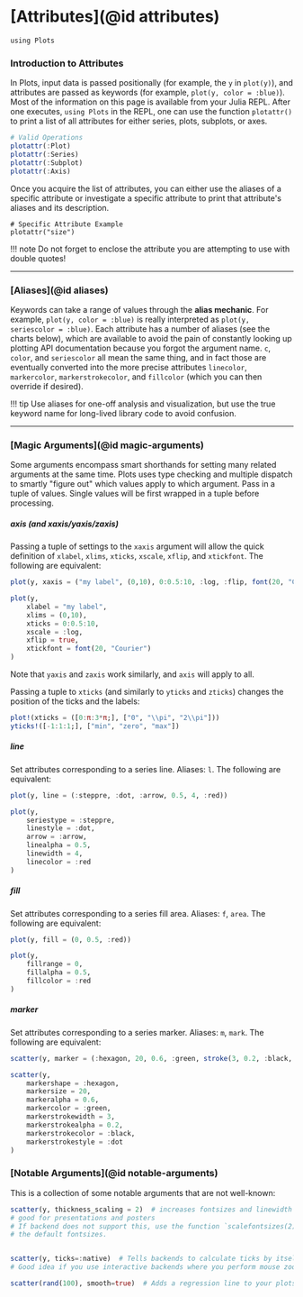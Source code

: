 
# [Attributes](@id attributes)

```@setup attr
using Plots
```

### Introduction to Attributes

In Plots, input data is passed positionally (for example, the `y` in `plot(y)`), and attributes are passed as keywords (for example, `plot(y, color = :blue)`).
Most of the information on this page is available from your Julia REPL.
After one executes, `using Plots` in the REPL, one can use the function `plotattr()` to print a list of all attributes for either series, plots, subplots, or axes.

```julia
# Valid Operations
plotattr(:Plot)
plotattr(:Series)
plotattr(:Subplot)
plotattr(:Axis)
```

Once you acquire the list of attributes, you can either use the aliases of a specific attribute or investigate a specific attribute to print that attribute's aliases and its description.

```@repl attr
# Specific Attribute Example
plotattr("size")
```

!!! note
    Do not forget to enclose the attribute you are attempting to use with double quotes!

---

### [Aliases](@id aliases)

Keywords can take a range of values through the **alias mechanic**.  For example, `plot(y, color = :blue)` is really interpreted as `plot(y, seriescolor = :blue)`.  Each attribute has a number of aliases (see the charts below), which are available to avoid the pain of constantly looking up plotting API documentation because you forgot the argument name.  `c`, `color`, and `seriescolor` all mean the same thing, and in fact those are eventually converted into the more precise attributes `linecolor`, `markercolor`, `markerstrokecolor`, and `fillcolor` (which you can then override if desired).


!!! tip
    Use aliases for one-off analysis and visualization, but use the true keyword name for long-lived library code to avoid confusion.

---

### [Magic Arguments](@id magic-arguments)


Some arguments encompass smart shorthands for setting many related arguments at the same time.  Plots uses type checking and multiple dispatch to smartly "figure out" which values apply to which argument.  Pass in a tuple of values.  Single values will be first wrapped in a tuple before processing.

##### axis (and xaxis/yaxis/zaxis)

Passing a tuple of settings to the `xaxis` argument will allow the quick definition
of `xlabel`, `xlims`, `xticks`, `xscale`, `xflip`, and `xtickfont`.  The following are equivalent:

```julia
plot(y, xaxis = ("my label", (0,10), 0:0.5:10, :log, :flip, font(20, "Courier")))

plot(y,
    xlabel = "my label",
    xlims = (0,10),
    xticks = 0:0.5:10,
    xscale = :log,
    xflip = true,
    xtickfont = font(20, "Courier")
)
```

Note that `yaxis` and `zaxis` work similarly, and `axis` will apply to all.

Passing a tuple to `xticks` (and similarly to `yticks` and `zticks`) changes
the position of the ticks and the labels:

```julia
plot!(xticks = ([0:π:3*π;], ["0", "\\pi", "2\\pi"]))
yticks!([-1:1:1;], ["min", "zero", "max"])
```

##### line

Set attributes corresponding to a series line.  Aliases: `l`.  The following are equivalent:

```julia
plot(y, line = (:steppre, :dot, :arrow, 0.5, 4, :red))

plot(y,
    seriestype = :steppre,
    linestyle = :dot,
    arrow = :arrow,
    linealpha = 0.5,
    linewidth = 4,
    linecolor = :red
)
```

##### fill

Set attributes corresponding to a series fill area.  Aliases: `f`, `area`.  The following are equivalent:

```julia
plot(y, fill = (0, 0.5, :red))

plot(y,
    fillrange = 0,
    fillalpha = 0.5,
    fillcolor = :red
)
```

##### marker

Set attributes corresponding to a series marker.  Aliases: `m`, `mark`.  The following are equivalent:

```julia
scatter(y, marker = (:hexagon, 20, 0.6, :green, stroke(3, 0.2, :black, :dot)))

scatter(y,
    markershape = :hexagon,
    markersize = 20,
    markeralpha = 0.6,
    markercolor = :green,
    markerstrokewidth = 3,
    markerstrokealpha = 0.2,
    markerstrokecolor = :black,
    markerstrokestyle = :dot
)
```

### [Notable Arguments](@id notable-arguments)
This is a collection of some notable arguments that are not well-known:

```julia
scatter(y, thickness_scaling = 2)  # increases fontsizes and linewidth by factor 2
# good for presentations and posters
# If backend does not support this, use the function `scalefontsizes(2)` that scales
# the default fontsizes.


scatter(y, ticks=:native)  # Tells backends to calculate ticks by itself.
# Good idea if you use interactive backends where you perform mouse zooming

scatter(rand(100), smooth=true)  # Adds a regression line to your plots
```
